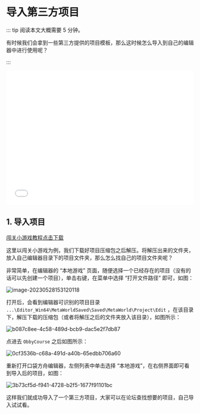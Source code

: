 # 导入第三方项目

::: tip 阅读本文大概需要 5 分钟。

有时候我们会拿到一些第三方提供的项目模板，那么这时候怎么导入到自己的编辑器中进行使用呢？

:::

<iframe sandbox="allow-scripts allow-downloads allow-same-origin allow-popups allow-presentation allow-forms" frameborder="0" draggable="false" allowfullscreen="" allow="encrypted-media;" referrerpolicy="" aha-samesite="" class="iframe-loaded" src="//player.bilibili.com/player.html?aid=322817180&bvid=BV1qw411q7ba&cid=1317926957&p=6&autoplay=0" style="border-radius: 7px; width: 100%; height: 360px;"></iframe>

## 1. 导入项目

[闯关小游戏教程点击下载](../obby-course/game-description.md) 

这里以闯关小游戏为例，我们下载好项目压缩包之后解压。将解压出来的文件夹，放入自己编辑器目录下的项目文件夹，那么怎么找自己的项目文件夹呢？

非常简单，在编辑器的 “本地游戏” 页面，随便选择一个已经存在的项目（没有的话可以先创建一个项目），单击右键，在菜单中选择 “打开文件路径” 即可，如图：

![image-20230528153120118](https://arkimg.ark.online/image-20230528153120118.webp)

打开后，会看到编辑器可识别的项目目录 `...\Editor_Win64\MetaWorldSaved\Saved\MetaWorld\Project\Edit` ，在该目录下，解压下载的压缩包（或者将解压之后的文件夹放入该目录），如图所示：

![b087c8ee-4c58-489d-bcb9-dac5e2f7db87](https://arkimg.ark.online/b087c8ee-4c58-489d-bcb9-dac5e2f7db87-1695293440744-2.webp)

点进去 `ObbyCourse` 之后如图所示：

![0cf3536b-c68a-491d-a40b-65edbb706a60](https://arkimg.ark.online/0cf3536b-c68a-491d-a40b-65edbb706a60.webp)

重新打开口袋方舟编辑器，左侧列表中单击选择 “本地游戏”，在右侧界面即可看到导入后的项目，如图：

![3b73cf5d-f941-4728-b2f5-1677f91101bc](https://arkimg.ark.online/3b73cf5d-f941-4728-b2f5-1677f91101bc.webp)

这样我们就成功导入了一个第三方项目，大家可以在论坛查找想要的项目，自己导入试试看。
